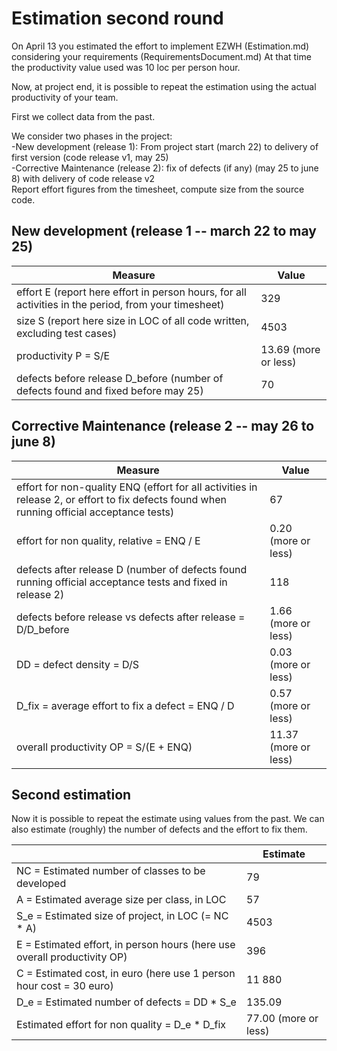 # Estimation second round

On April 13 you estimated the effort to implement EZWH (Estimation.md) considering your requirements (RequirementsDocument.md)
At that time the productivity value used was 10 loc per person hour.   

Now, at project end, it is possible to repeat the 
estimation using the actual productivity of your team.


First we collect data from the past.   

We consider two phases in the project: <br>
-New development (release 1): From project start (march 22) to delivery of first version (code release v1, may 25) <br>
-Corrective Maintenance (release 2): fix of defects (if any)  (may 25 to june 8) with delivery of code release v2  <br>
Report effort figures from the timesheet, compute size from the source code.

## New development (release 1  -- march 22 to may 25)
| Measure| Value |
|---|---|
|effort E (report here effort in person hours, for all activities in the period, from your timesheet)  |329|
|size S (report here size in LOC of all code written, excluding test cases)  |4503|
|productivity P = S/E |13.69 (more or less)|
|defects before release D_before (number of defects found and fixed before may 25) |70|



## Corrective Maintenance (release 2 -- may 26 to june 8)

| Measure | Value|
|---|---|
| effort for non-quality ENQ (effort for all activities in release 2, or effort to fix defects found when running official acceptance tests) |67|
| effort for non quality, relative = ENQ / E |0.20 (more or less)|
|defects after release D (number of defects found running official acceptance tests and  fixed in release 2) |118|
| defects before release vs defects after release = D/D_before |1.66 (more or less)|
|DD = defect density = D/S|0.03 (more or less)|
|D_fix = average effort to fix a defect = ENQ / D |0.57 (more or less)|
|overall productivity OP = S/(E + ENQ)|11.37 (more or less)|

## Second estimation

Now it is possible to repeat the estimate using values from the past. We can also estimate (roughly) the number of defects and the effort to fix them.

|             | Estimate                        |             
| ----------- | ------------------------------- |  
| NC =  Estimated number of classes to be developed                 |   79                     |             
|  A = Estimated average size per class, in LOC                     |   57                     | 
| S_e = Estimated size of project, in LOC (= NC * A)                  | 4503                    |
| E = Estimated effort, in person hours (here use overall productivity OP)  |   396                                  |   
| C = Estimated cost, in euro (here use 1 person hour cost = 30 euro)                   |   11 880         | 
| D_e = Estimated number of defects = DD * S_e| 135.09 |
| Estimated effort for non quality = D_e * D_fix |77.00 (more or less)|
